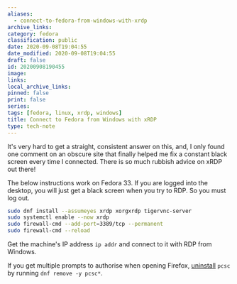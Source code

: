 ```yaml
---
aliases:
  - connect-to-fedora-from-windows-with-xrdp
archive_links: 
category: fedora
classification: public
date: 2020-09-08T19:04:55
date_modified: 2020-09-08T19:04:55
draft: false
id: 20200908190455
image: 
links: 
local_archive_links: 
pinned: false
print: false
series: 
tags: [fedora, linux, xrdp, windows]
title: Connect to Fedora from Windows with xRDP
type: tech-note
---
```


It's very hard to get a straight, consistent answer on this, and, I only found one comment on an obscure site that finally helped me fix a constant black screen every time I connected. There is so much rubbish advice on xRDP out there!

The below instructions work on Fedora 33. If you are logged into the desktop, you will just get a black screen when you try to RDP. So you must log out.

```sh
sudo dnf install --assumeyes xrdp xorgxrdp tigervnc-server 
sudo systemctl enable --now xrdp
sudo firewall-cmd --add-port=3389/tcp --permanent
sudo firewall-cmd --reload 
```

Get the machine's IP address `ip addr` and connect to it with RDP from Windows.

If you get multiple prompts to authorise when opening Firefox, [uninstall](https://bugzilla.redhat.com/show_bug.cgi?id=1478345) `pcsc` by running `dnf remove -y pcsc*`.

